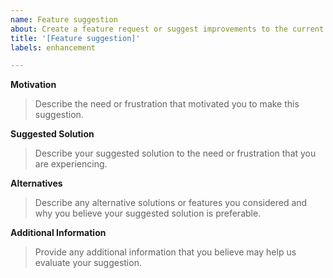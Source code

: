 ```yaml
---
name: Feature suggestion
about: Create a feature request or suggest improvements to the current project
title: '[Feature suggestion]'
labels: enhancement

---
```

**Motivation**
> Describe the need or frustration that motivated you to make this suggestion.

**Suggested Solution**
> Describe your suggested solution to the need or frustration that you are experiencing.

**Alternatives**
> Describe any alternative solutions or features you considered and why you believe your suggested
solution is preferable.

**Additional Information**
> Provide any additional information that you believe may help us evaluate your suggestion.

